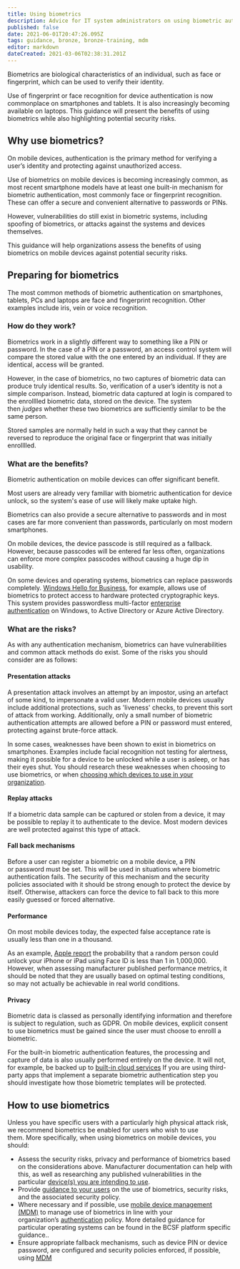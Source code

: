 ```yaml
---
title: Using biometrics
description: Advice for IT system administrators on using biometric authentication on smartphones, tablets, laptops and desktop PCs.
published: false
date: 2021-06-01T20:47:26.095Z
tags: guidance, bronze, bronze-training, mdm
editor: markdown
dateCreated: 2021-03-06T02:38:31.201Z
---
```


Biometrics are biological characteristics of an individual, such as face or fingerprint, which can be used to verify their identity.

Use of fingerprint or face recognition for device authentication is now commonplace on smartphones and tablets. It is also increasingly becoming available on laptops. This guidance will present the benefits of using biometrics while also highlighting potential security risks.


## Why use biometrics?

On mobile devices, authentication is the primary method for verifying a user’s identity and protecting against unauthorized access.

Use of biometrics on mobile devices is becoming increasingly common, as most recent smartphone models have at least one built-in mechanism for biometric authentication, most commonly face or fingerprint recognition. These can offer a secure and convenient alternative to passwords or PINs.

However, vulnerabilities do still exist in biometric systems, including spoofing of biometrics, or attacks against the systems and devices themselves.

This guidance will help organizations assess the benefits of using biometrics on mobile devices against potential security risks.


## Preparing for biometrics

The most common methods of biometric authentication on smartphones, tablets, PCs and laptops are face and fingerprint recognition. Other examples include iris, vein or voice recognition.

### **How do they work?**

Biometrics work in a slightly different way to something like a PIN or password. In the case of a PIN or a password, an access control system will compare the stored value with the one entered by an individual. If they are identical, access will be granted.

However, in the case of biometrics, no two captures of biometric data can produce truly identical results. So, verification of a user’s identity is not a simple comparison. Instead, biometric data captured at login is compared to the enrolllled biometric data, stored on the device. The system then *judges* whether these two biometrics are sufficiently similar to be the same person.

Stored samples are normally held in such a way that they cannot be reversed to reproduce the original face or fingerprint that was initially enrolllled.

### **What are the benefits?**

Biometric authentication on mobile devices can offer significant benefit.

Most users are already very familiar with biometric authentication for device unlock, so the system's ease of use will likely make uptake high.

Biometrics can also provide a secure alternative to passwords and in most cases are far more convenient than passwords, particularly on most modern smartphones.

On mobile devices, the device passcode is still required as a fallback. However, because passcodes will be entered far less often, organizations can enforce more complex passcodes without causing a huge dip in usability.

On some devices and operating systems, biometrics can replace passwords completely. [Windows Hello for Business](https://docs.microsoft.com/en-us/windows/security/identity-protection/hello-for-business/hello-identity-verification), for example, allows use of biometrics to protect access to hardware protected cryptographic keys. This system provides passwordless multi-factor [enterprise authentication](/bronze-training/mobile-device-guidance/enterprise-authentication-policy) on Windows, to Active Directory or Azure Active Directory.

### **What are the risks?**

As with any authentication mechanism, biometrics can have vulnerabilities and common attack methods do exist. Some of the risks you should consider are as follows:

#### **Presentation attacks**

A presentation attack involves an attempt by an impostor, using an artefact of some kind, to impersonate a valid user. Modern mobile devices usually include additional protections, such as 'liveness' checks, to prevent this sort of attack from working. Additionally, only a small number of biometric authentication attempts are allowed before a PIN or password must entered, protecting against brute-force attack.

In some cases, weaknesses have been shown to exist in biometrics on smartphones. Examples include facial recognition not testing for alertness, making it possible for a device to be unlocked while a user is asleep, or has their eyes shut. You should research these weaknesses when choosing to use biometrics, or when [choosing which devices to use in your organization](/bronze-training/mobile-device-guidance/choosing-devices).

#### **Replay attacks**

If a biometric data sample can be captured or stolen from a device, it may be possible to replay it to authenticate to the device. Most modern devices are well protected against this type of attack.

#### **Fall back mechanisms**

Before a user can register a biometric on a mobile device, a PIN or password must be set. This will be used in situations where biometric authentication fails. The security of this mechanism and the security policies associated with it should be strong enough to protect the device by itself. Otherwise, attackers can force the device to fall back to this more easily guessed or forced alternative.

#### **Performance**

On most mobile devices today, the expected false acceptance rate is usually less than one in a thousand.

As an example, [Apple report](https://support.apple.com/en-gb/HT208108) the probability that a random person could unlock your iPhone or iPad using Face ID is less than 1 in 1,000,000. However, when assessing manufacturer published performance metrics, it should be noted that they are usually based on optimal testing conditions, so may not actually be achievable in real world conditions.

#### **Privacy**

Biometric data is classed as personally identifying information and therefore is subject to regulation, such as GDPR. On mobile devices, explicit consent to use biometrics must be gained since the user must choose to enrolll a biometric.

For the built-in biometric authentication features, the processing and capture of data is also usually performed entirely on the device. It will not, for example, be backed up to [built-in cloud services](/bronze-training/mobile-device-guidance/using-built-in-cloud-services) If you are using third-party apps that implement a separate biometric authentication step you should investigate how those biometric templates will be protected.


## How to use biometrics

Unless you have specific users with a particularly high physical attack risk, we recommend biometrics be enabled for users who wish to use them. More specifically, when using biometrics on mobile devices, you should:

-   Assess the security risks, privacy and performance of biometrics based on the considerations above. Manufacturer documentation can help with this, as well as researching any published vulnerabilities in the particular [device(s) you are intending to use](/bronze-training/mobile-device-guidance/choosing-devices).
-   Provide [guidance to your users](/bronze-training/mobile-device-guidance/advising-end-users) on the use of biometrics, security risks, and the associated security policy.
-   Where necessary and if possible, use [mobile device management (MDM)](/bronze-training/mobile-device-guidance/choosing-and-using-mobile-device-management-services) to manage use of biometrics in line with your organization’s [authentication](/bronze-training/mobile-device-guidance/enterprise-authentication-policy) policy. More detailed guidance for particular operating systems can be found in the BCSF platform specific guidance..
-   Ensure appropriate fallback mechanisms, such as device PIN or device password, are configured and security policies enforced, if possible, using [MDM](/bronze-training/mobile-device-guidance/choosing-and-using-mobile-device-management-services)